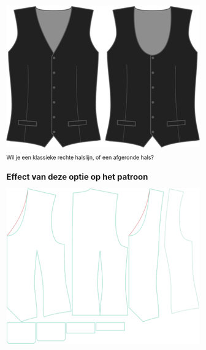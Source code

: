 ![Stijl voorpand](frontstyle.svg)

Wil je een klassieke rechte halslijn, of een afgeronde hals?


## Effect van deze optie op het patroon
![Deze afbeelding toont het effect van deze optie door meerdere varianten die een andere waarde hebben voor deze optie te vervangen](wahid_frontstyle_sample.svg "Effect van deze optie op het patroon")